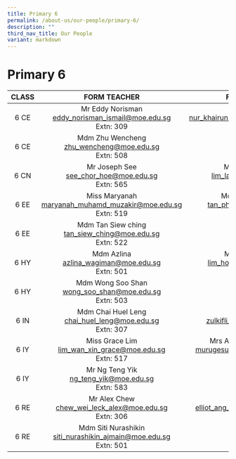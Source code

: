 ```yaml
---
title: Primary 6
permalink: /about-us/our-people/primary-6/
description: ""
third_nav_title: Our People
variant: markdown
---
```

# Primary 6

| CLASS |                            FORM TEACHER                           |                                    FORM TEACHER                                    |
|:-----:|:-----------------------------------------------------------------:|:----------------------------------------------------------------------------------:|
|  6 CE | Mr Eddy Norisman <br>[eddy_norisman_ismail@moe.edu.sg](mailto:eddy_norisman_ismail@moe.edu.sg)<br>Extn: 309      |         Mdm Nisa <br>[nur_khairunnisa_abdullah@moe.edu.sg](mailto:nur_khairunnisa_abdullah@moe.edu.sg)<br>Extn: 518        |
|  6 CE | Mdm Zhu Wencheng<br>[zhu_wencheng@moe.edu.sg](mailto:zhu_wencheng@moe.edu.sg)<br>Extn: 508             |
|  6 CN |Mr Joseph See<br>[see_chor_hoe@moe.edu.sg](mailto:see_chor_hoe@moe.edu.sg)<br>Extn: 565 |Mdm Lim Lay chin <br>[lim_lay_chin@moe.edu.sg](mailto:lim_lay_chin@moe.edu.sg)<br>Extn: 302         |
|  6 EE | Miss Maryanah<br>[maryanah_muhamd_muzakir@moe.edu.sg](mailto:maryanah_muhamd_muzakir@moe.edu.sg)<br>Extn: 519      |     Mdm Tan Phaik See <br>[tan_phaik_see@moe.edu.sg](mailto:tan_phaik_see@moe.edu.sg)<br>Extn: 586        |
|  6 EE |   Mdm Tan Siew ching<br>[tan_siew_ching@moe.edu.sg](mailto:tan_siew_ching@moe.edu.sg)<br>Extn: 522            |
|  6 HY |Mdm Azlina<br>[azlina_wagiman@moe.edu.sg](mailto:azlina_wagiman@moe.edu.sg)<br>Extn: 501 | Mr Lim Hou Woon<br>[lim_hou_woon@moe.edu.sg](mailto:lim_hou_woon@moe.edu.sg)<br>Extn: 517  |
|  6 HY | Mdm Wong Soo Shan <br>[wong_soo_shan@moe.edu.sg](mailto:wong_soo_shan@moe.edu.sg)<br>Extn: 503     |
|  6 IN | Mdm Chai Huel Leng<br>[chai_huel_leng@moe.edu.sg](mailto:chai_huel_leng@moe.edu.sg)<br>Extn: 307  |Mr Zul <br>[zulkifli_mansor@moe.edu.sg](mailto:zulkifli_mansor@moe.edu.sg)<br>Extn: 520 |
|  6 IY | Miss Grace Lim<br>[lim_wan_xin_grace@moe.edu.sg](mailto:lim_wan_xin_grace@moe.edu.sg)<br>Extn: 517    | Mrs Avinash Murugesuvari<br>[murugesuvari_vasu_g@moe.edu.sg](mailto:murugesuvari_vasu_g@moe.edu.sg)<br>Extn: 303       |
|  6 IY | Mr Ng Teng Yik<br>[ng_teng_yik@moe.edu.sg](mailto:ng_teng_yik@moe.edu.sg)<br>Extn: 583              |
6 RE | Mr Alex Chew<br>[chew_wei_leck_alex@moe.edu.sg](mailto:chew_wei_leck_alex@moe.edu.sg)<br>Extn: 306    | Mr Elliot Ang<br>[elliot_ang_yong_siang@moe.edu.sg](mailto:elliot_ang_yong_siang@moe.edu.sg)<br>Extn: 564       |
|  6 RE | Mdm Siti Nurashikin<br>[siti_nurashikin_ajmain@moe.edu.sg](mailto:siti_nurashikin_ajmain@moe.edu.sg)<br>Extn: 501              |